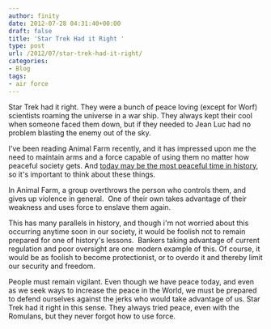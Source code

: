 ```yaml
---
author: finity
date: 2012-07-28 04:31:40+00:00
draft: false
title: 'Star Trek Had it Right '
type: post
url: /2012/07/star-trek-had-it-right/
categories:
- Blog
tags:
- air force
---
```


Star Trek had it right.  They were a bunch of peace loving (except for Worf) scientists  roaming the universe in a war ship.  They always kept their cool when someone faced them down, but if they needed to Jean Luc had no problem blasting the enemy out of the sky.

I've been reading Animal Farm recently, and it has impressed upon me the need to maintain arms and a force capable of using them no matter how peaceful society gets. And [today may be the most peaceful time in history](http://azstarnet.com/news/national/govt-and-politics/headlines-aside-this-may-be-most-peaceful-time-in-human/article_f87c7590-966d-5b9d-8245-89916cc1cc62.html), so it's important to think about these things.

In Animal Farm, a group overthrows the person who controls them, and gives up violence in general.  One of their own takes advantage of their weakness and uses force to enslave them again.

This has many parallels in history, and though i'm not worried about this occurring anytime soon in our society, it would be foolish not to remain prepared for one of history's lessons.  Bankers taking advantage of current regulation and poor oversight are one modern example of this.  Of course, it would be as foolish to become protectionist, or to overdo it and thereby limit our security and freedom.

People must remain vigilant.  Even though we have peace today, and even as we seek ways to increase the peace in the World, we must be prepared to defend ourselves against the jerks who would take advantage of us.  Star Trek had it right in this sense.  They always tried peace, even with the Romulans, but they never forgot how to use force.
